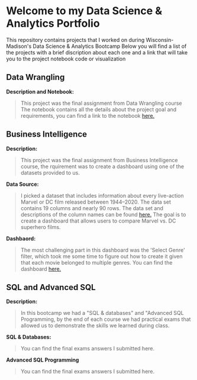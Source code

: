# Welcome to my Data Science & Analytics Portfolio
This repository contains projects that I worked on during Wisconsin-Madison's Data Science & Analytics Bootcamp
Below you will find a list of the projects with a brief discription about each one and a link that will take you to the project notebook code or visualization 


## Data Wrangling
**Description and Notebook:**
> This project was the final assignment from Data Wrangling course
The notebook contains all the details about the project goal and requirements, you can find a link to the notebook [here.](https://github.com/kaialali/Data-Science-Portfolio/blob/main/Khalifa_Al_Ali_Data_Wrangling_Hotel_Project.ipynb)

## Business Intelligence
**Description:** 
> This project was the final assignment from Business Intelligence course, the rquirement was to create a dashboard using one of the datasets provided to us.

**Data Source:** 
> I picked a dataset that includes information about every live-action Marvel or DC film released between 1944–2020. The data set contains 19 columns and nearly 90 rows. The data set and descriptions of the column names can be found [here.](https://www.kaggle.com/datasets/jcraggy/marvel-vs-dc-imdb-rotten-tomatoes)
The goal is to create a dashboard that allows users to compare Marvel vs. DC superhero films.

**Dashbaord:**
> The most challenging part in this dashboard was the 'Select Genre' filter, which took me some time to figure out how to create it given that each movie belonged to multiple genres.
You can find the dashboard [here.](https://public.tableau.com/app/profile/khalifa.al.ali/viz/Marvelvs_DC_16550871428330/Dashboard1#1)

## SQL and Advanced SQL
**Description:**
> In this bootcamp we had a "SQL & databases" and "Advanced SQL Programming, by the end of each course we had practical exams that allowed us to demonstrate the skills we learned during class.

**SQL & Databases:**
> You can find the final exams answers I submitted here.

**Advanced SQL Programming**
> You can find the final exams answers I submitted here.
